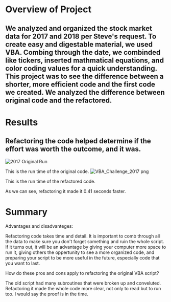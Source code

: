 # Overview of Project

## We analyzed and organized the stock market data for 2017 and 2018 per Steve's request. To create easy and digestable material, we used VBA. Combing through the date, we combinded like tickers, inserted mathmatical equations, and color coding values for a quick understanding. This project was to see the difference between a shorter, more efficient code and the first code we created. We analyzed the difference between original code and the refactored.

# Results

## Refactoring the code helped determine if the effort was worth the outcome, and it was. 
![2017 Original Run](https://user-images.githubusercontent.com/106329824/175457753-48832307-4022-4060-a1bf-2a946df20c1f.png)

This is the run time of the original code.
![VBA_Challenge_2017 png](https://user-images.githubusercontent.com/106329824/175457821-d598643a-4c17-42b9-a543-45d135d4b6a3.png)

This is the run time of the refactored code.

As we can see, refactoring it made it 0.41 seconds faster. 

# Summary

Advantages and disadvanteges:

Refactoring code takes time and detail. It is important to comb through all the data to make sure you don't forget something and ruin the whole script. If it turns out, it will be an advantage by giving your computer more space to run it, giving others the oppertunity to see a more organized code, and preparing your script to be more useful in the future, especially code that you want to last.

How do these pros and cons apply to refactoring the original VBA script?

The old script had many subroutines that were broken up and conveluted. Refactoring it made the whole code more clear, not only to read but to run too. I would say the proof is in the time.
